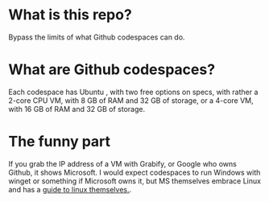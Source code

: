 # What is this repo?
Bypass the limits of what Github codespaces can do.
# What are Github codespaces?
Each codespace has Ubuntu , with two free options on specs, with rather a 2-core CPU VM, with 8 GB of RAM and 32 GB of storage, or a 4-core VM, with 16 GB of RAM and 32 GB of storage.
# The funny part
If you grab the IP address of a VM with Grabify, or Google who owns Github, it shows Microsoft. I would expect codespaces to run Windows with winget or something if Microsoft owns it, but MS themselves embrace Linux and has a [guide to linux themselves.](https://learn.microsoft.com/en-us/training/paths/shell/).
